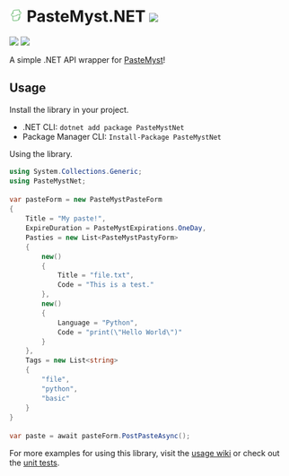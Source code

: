 # <img src="./.github/icon.png" width="24"/> PasteMyst.NET [![](https://img.shields.io/nuget/v/PasteMystNet?label=NuGet&logo=nuget&style=flat-square)](https://www.nuget.org/packages/PasteMystNet)

[![](https://img.shields.io/badge/Powered%20By-.NET-blue?logo=microsoft&style=flat-square)](https://dotnet.microsoft.com)
[![](https://img.shields.io/badge/Made%20With-Visual%20Studio-blue?logo=visual-studio&style=flat-square)](https://visualstudio.microsoft.com)

A simple .NET API wrapper for [PasteMyst](https://paste.myst.rs)!

## Usage

Install the library in your project.

* .NET CLI: `dotnet add package PasteMystNet`
* Package Manager CLI: `Install-Package PasteMystNet`

Using the library.

```cs
using System.Collections.Generic;
using PasteMystNet;

var pasteForm = new PasteMystPasteForm
{
    Title = "My paste!",
    ExpireDuration = PasteMystExpirations.OneDay,
    Pasties = new List<PasteMystPastyForm>
    {
        new()
        {
            Title = "file.txt",
            Code = "This is a test."
        },
        new()
        {
            Language = "Python",
            Code = "print(\"Hello World\")"
        }
    },
    Tags = new List<string>
    {
        "file",
        "python",
        "basic"
    }
}

var paste = await pasteForm.PostPasteAsync();
```

For more examples for using this library, visit the [usage wiki](https://github.com/dentolos19/PasteMystNet/wiki/Usage) or check out the [unit tests](./PasteMystNet.Tests).